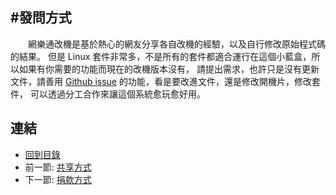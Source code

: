 #發問方式
---

　　網樂通改機是基於熱心的網友分享各自改機的經驗，以及自行修改原始程式碼的結果。
但是 Linux 套件非常多，不是所有的套件都適合運行在這個小藍盒，所以如果有你需要的功能而現在的改機版本沒有，
請提出需求，也許只是沒有更新文件，請善用 [Github issue][1] 的功能，看是要改進文件，還是修改開機片，修改套件，
可以透過分工合作來讓這個系統愈玩愈好用。

[1]: https://github.com/fuyuanli/nextvod-linux-manual/issues

## 連結

   * [回到目錄](<index.md>)
   * 前一節: [共享方式](<01.01.md>)
   * 下一節: [捐款方式](<01.03.md>)


